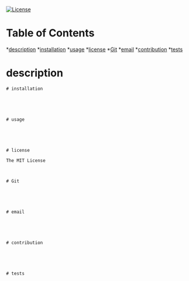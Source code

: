 # 

[![License](https://img.shields.io/badge/license-MIT-red.svg)](https://opensource.org/licenses/MIT)
   
# Table of Contents
*[description](#description)
*[installation](#installation)
*[usage](#usage)
*[license](#license)
*[Git](#Git)
*[email](#email)
*[contribution](#contribution)
*[tests](#tests)

# description
    
    
    
   
   
    # installation
    
    
    
    
    
    # usage
    
    
    
   
   
    # license
    
    The MIT License
    
    
    
    # Git
    
    
    
  
  
    # email
    
    
    
   
   
    # contribution
    
    

    
    
    # tests

    